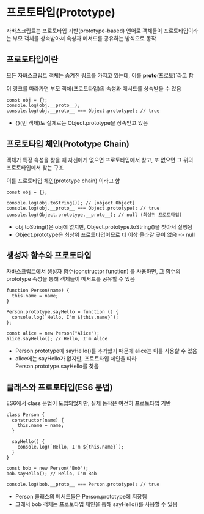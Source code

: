 # 프로토타입(Prototype)

자바스크립트는 프로토타입 기반(prototype-based) 언어로 객체들이 프로토타입이라는 부모 객체를 상속받아서 속성과 메서드를 공유하는 방식으로 동작

## 프로토타입이란

모든 자바스크립트 객체는 숨겨진 링크를 가지고 있는데, 이를 __proto__(프로토)`라고 함

이 링크를 따라가면 부모 객체(프로토타입)의 속성과 메서드를 상속받을 수 있음

```
const obj = {};
console.log(obj.__proto__); 
console.log(obj.__proto__ === Object.prototype); // true
```

- {}(빈 객체)도 실제로는 Object.prototype을 상속받고 있음

## 프로토타입 체인(Prototype Chain)

객체가 특정 속성을 찾을 때 자신에게 없으면 프로토타입에서 찾고, 또 없으면 그 위의 프로토타입에서 찾는 구조

이를 프로토타입 체인(prototype chain) 이라고 함

```
const obj = {}; 

console.log(obj.toString()); // [object Object]
console.log(obj.__proto__ === Object.prototype); // true
console.log(Object.prototype.__proto__); // null (최상위 프로토타입)
```

- obj.toString()은 obj에 없지만, Object.prototype.toString()을 찾아서 실행됨
- Object.prototype은 최상위 프로토타입이므로 더 이상 올라갈 곳이 없음 -> null

## 생성자 함수와 프로토타입

자바스크립트에서 생성자 함수(constructor function) 를 사용하면, 그 함수의 prototype 속성을 통해 객체들이 메서드를 공유할 수 있음

```
function Person(name) {
  this.name = name;
}

Person.prototype.sayHello = function () {
  console.log(`Hello, I'm ${this.name}`);
};

const alice = new Person("Alice");
alice.sayHello(); // Hello, I'm Alice
```

- Person.prototype에 sayHello()를 추가했기 때문에 alice는 이를 사용할 수 있음
- alice에는 sayHello가 없지만, 프로토타입 체인을 따라 Person.prototype.sayHello를 찾음

## 클래스와 프로토타입(ES6 문법)

ES6에서 class 문법이 도입되었지만, 실제 동작은 여전히 프로토타입 기반

```
class Person {
  constructor(name) {
    this.name = name;
  }

  sayHello() {
    console.log(`Hello, I'm ${this.name}`);
  }
}

const bob = new Person("Bob");
bob.sayHello(); // Hello, I'm Bob

console.log(bob.__proto__ === Person.prototype); // true
```

- Person 클래스의 메서드들은 Person.prototype에 저장됨
- 그래서 bob 객체는 프로토타입 체인을 통해 sayHello()를 사용할 수 있음


